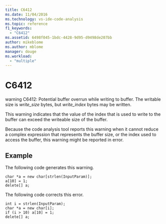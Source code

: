 ```yaml
---
title: C6412
ms.date: 11/04/2016
ms.technology: vs-ide-code-analysis
ms.topic: reference
f1_keywords:
  - "C6412"
ms.assetid: 6498f045-1bdc-4428-9d95-d9498de207bb
author: mikeblome
ms.author: mblome
manager: douge
ms.workload:
  - "multiple"
---
```

# C6412
warning C6412: Potential buffer overrun while writing to buffer. The writable size is *write_size* bytes, but *write_index* bytes may be written.

 This warning indicates that the value of the index that is used to write to the buffer can exceed the writeable size of the buffer.

 Because the code analysis tool reports this warning when it cannot reduce a complex expression that represents the buffer size, or the index used to access the buffer, this warning might be reported in error.

## Example
 The following code generates this warning.

```
char *a = new char[strlen(InputParam)];
a[10] = 1;
delete[] a;
```

 The following code corrects this error.

```
int i = strlen(InputParam);
char *a = new char[i];
if (i > 10) a[10] = 1;
delete[] a;
```